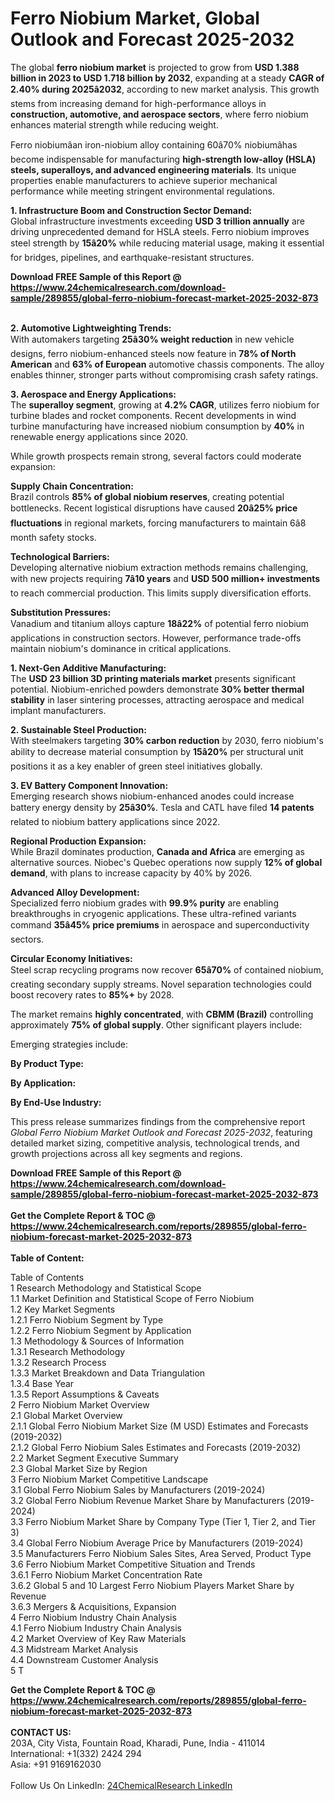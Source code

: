 <h1>Ferro Niobium Market, Global Outlook and Forecast 2025-2032</h1><p>The global <strong>ferro niobium market</strong> is projected to grow from <strong>USD 1.388 billion in 2023 to USD 1.718 billion by 2032</strong>, expanding at a steady <strong>CAGR of 2.40% during 2025â2032</strong>, according to new market analysis. This growth stems from increasing demand for high-performance alloys in <strong>construction, automotive, and aerospace sectors</strong>, where ferro niobium enhances material strength while reducing weight.</p><p>Ferro niobiumâan iron-niobium alloy containing 60â70% niobiumâhas become indispensable for manufacturing <strong>high-strength low-alloy (HSLA) steels, superalloys, and advanced engineering materials</strong>. Its unique properties enable manufacturers to achieve superior mechanical performance while meeting stringent environmental regulations.</p><p><strong>1. Infrastructure Boom and Construction Sector Demand:</strong><br>
Global infrastructure investments exceeding <strong>USD 3 trillion annually</strong> are driving unprecedented demand for HSLA steels. Ferro niobium improves steel strength by <strong>15â20%</strong> while reducing material usage, making it essential for bridges, pipelines, and earthquake-resistant structures.</p><div><b>Download FREE Sample of this Report @ 
            <a href="https://www.24chemicalresearch.com/download-sample/289855/global-ferro-niobium-forecast-market-2025-2032-873">
            https://www.24chemicalresearch.com/download-sample/289855/global-ferro-niobium-forecast-market-2025-2032-873</a></b></div><br><p><strong>2. Automotive Lightweighting Trends:</strong><br>
With automakers targeting <strong>25â30% weight reduction</strong> in new vehicle designs, ferro niobium-enhanced steels now feature in <strong>78% of North American</strong> and <strong>63% of European</strong> automotive chassis components. The alloy enables thinner, stronger parts without compromising crash safety ratings.</p><p><strong>3. Aerospace and Energy Applications:</strong><br>
The <strong>superalloy segment</strong>, growing at <strong>4.2% CAGR</strong>, utilizes ferro niobium for turbine blades and rocket components. Recent developments in wind turbine manufacturing have increased niobium consumption by <strong>40%</strong> in renewable energy applications since 2020.</p><p>While growth prospects remain strong, several factors could moderate expansion:</p><p><strong>Supply Chain Concentration:</strong><br>
	Brazil controls <strong>85% of global niobium reserves</strong>, creating potential bottlenecks. Recent logistical disruptions have caused <strong>20â25% price fluctuations</strong> in regional markets, forcing manufacturers to maintain 6â8 month safety stocks.</p><p><strong>Technological Barriers:</strong><br>
	Developing alternative niobium extraction methods remains challenging, with new projects requiring <strong>7â10 years</strong> and <strong>USD 500 million+ investments</strong> to reach commercial production. This limits supply diversification efforts.</p><p><strong>Substitution Pressures:</strong><br>
	Vanadium and titanium alloys capture <strong>18â22%</strong> of potential ferro niobium applications in construction sectors. However, performance trade-offs maintain niobium's dominance in critical applications.</p><p><strong>1. Next-Gen Additive Manufacturing:</strong><br>
The <strong>USD 23 billion 3D printing materials market</strong> presents significant potential. Niobium-enriched powders demonstrate <strong>30% better thermal stability</strong> in laser sintering processes, attracting aerospace and medical implant manufacturers.</p><p><strong>2. Sustainable Steel Production:</strong><br>
With steelmakers targeting <strong>30% carbon reduction</strong> by 2030, ferro niobium's ability to decrease material consumption by <strong>15â20%</strong> per structural unit positions it as a key enabler of green steel initiatives globally.</p><p><strong>3. EV Battery Component Innovation:</strong><br>
Emerging research shows niobium-enhanced anodes could increase battery energy density by <strong>25â30%</strong>. Tesla and CATL have filed <strong>14 patents</strong> related to niobium battery applications since 2022.</p><p><strong>Regional Production Expansion:</strong><br>
	While Brazil dominates production, <strong>Canada and Africa</strong> are emerging as alternative sources. Niobec's Quebec operations now supply <strong>12% of global demand</strong>, with plans to increase capacity by 40% by 2026.</p><p><strong>Advanced Alloy Development:</strong><br>
	Specialized ferro niobium grades with <strong>99.9% purity</strong> are enabling breakthroughs in cryogenic applications. These ultra-refined variants command <strong>35â45% price premiums</strong> in aerospace and superconductivity sectors.</p><p><strong>Circular Economy Initiatives:</strong><br>
	Steel scrap recycling programs now recover <strong>65â70%</strong> of contained niobium, creating secondary supply streams. Novel separation technologies could boost recovery rates to <strong>85%+</strong> by 2028.</p><p>The market remains <strong>highly concentrated</strong>, with <strong>CBMM (Brazil)</strong> controlling approximately <strong>75% of global supply</strong>. Other significant players include:</p><p>Emerging strategies include:</p><p><strong>By Product Type:</strong></p><p><strong>By Application:</strong></p><p><strong>By End-Use Industry:</strong></p><p>This press release summarizes findings from the comprehensive report <em>Global Ferro Niobium Market Outlook and Forecast 2025-2032</em>, featuring detailed market sizing, competitive analysis, technological trends, and growth projections across all key segments and regions.</p><div><b>Download FREE Sample of this Report @ 
            <a href="https://www.24chemicalresearch.com/download-sample/289855/global-ferro-niobium-forecast-market-2025-2032-873">
            https://www.24chemicalresearch.com/download-sample/289855/global-ferro-niobium-forecast-market-2025-2032-873</a></b></div><br><div><b>Get the Complete Report & TOC @ 
            <a href="https://www.24chemicalresearch.com/reports/289855/global-ferro-niobium-forecast-market-2025-2032-873">
            https://www.24chemicalresearch.com/reports/289855/global-ferro-niobium-forecast-market-2025-2032-873</a></b></div><br>
            <b>Table of Content:</b><p>Table of Contents<br />
1 Research Methodology and Statistical Scope<br />
1.1 Market Definition and Statistical Scope of Ferro Niobium<br />
1.2 Key Market Segments<br />
1.2.1 Ferro Niobium Segment by Type<br />
1.2.2 Ferro Niobium Segment by Application<br />
1.3 Methodology & Sources of Information<br />
1.3.1 Research Methodology<br />
1.3.2 Research Process<br />
1.3.3 Market Breakdown and Data Triangulation<br />
1.3.4 Base Year<br />
1.3.5 Report Assumptions & Caveats<br />
2 Ferro Niobium Market Overview<br />
2.1 Global Market Overview<br />
2.1.1 Global Ferro Niobium Market Size (M USD) Estimates and Forecasts (2019-2032)<br />
2.1.2 Global Ferro Niobium Sales Estimates and Forecasts (2019-2032)<br />
2.2 Market Segment Executive Summary<br />
2.3 Global Market Size by Region<br />
3 Ferro Niobium Market Competitive Landscape<br />
3.1 Global Ferro Niobium Sales by Manufacturers (2019-2024)<br />
3.2 Global Ferro Niobium Revenue Market Share by Manufacturers (2019-2024)<br />
3.3 Ferro Niobium Market Share by Company Type (Tier 1, Tier 2, and Tier 3)<br />
3.4 Global Ferro Niobium Average Price by Manufacturers (2019-2024)<br />
3.5 Manufacturers Ferro Niobium Sales Sites, Area Served, Product Type<br />
3.6 Ferro Niobium Market Competitive Situation and Trends<br />
3.6.1 Ferro Niobium Market Concentration Rate<br />
3.6.2 Global 5 and 10 Largest Ferro Niobium Players Market Share by Revenue<br />
3.6.3 Mergers & Acquisitions, Expansion<br />
4 Ferro Niobium Industry Chain Analysis<br />
4.1 Ferro Niobium Industry Chain Analysis<br />
4.2 Market Overview of Key Raw Materials<br />
4.3 Midstream Market Analysis<br />
4.4 Downstream Customer Analysis<br />
5 T</p><div><b>Get the Complete Report & TOC @ 
            <a href="https://www.24chemicalresearch.com/reports/289855/global-ferro-niobium-forecast-market-2025-2032-873">
            https://www.24chemicalresearch.com/reports/289855/global-ferro-niobium-forecast-market-2025-2032-873</a></b></div><br><b>CONTACT US:</b><br>
            203A, City Vista, Fountain Road, Kharadi, Pune, India - 411014<br>
            International: +1(332) 2424 294<br>
            Asia: +91 9169162030 <br><br>
            Follow Us On LinkedIn: <a href="https://www.linkedin.com/company/24chemicalresearch/">24ChemicalResearch LinkedIn</a>